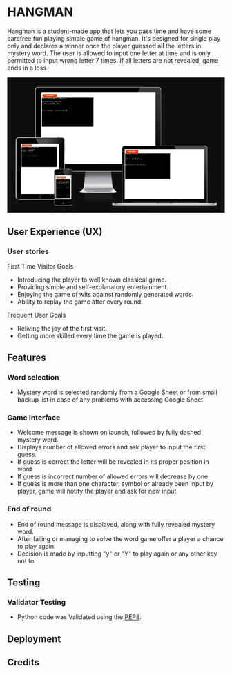 # HANGMAN

Hangman is a student-made app that lets you pass time and have some carefree fun playing simple game of hangman. 
It's designed for single play only and declares a winner once the player guessed all the letters in mystery word. 
The user is allowed to input one letter at time and is only permitted to input wrong letter 7 times. 
If all letters are not revealed, game ends in a loss. 


![Responsive](assets/images/am_i_responsive.webp)

## User Experience (UX)

### User stories

First Time Visitor Goals

- Introducing the player to well known classical game.
- Providing simple and self-explanatory entertainment.
- Enjoying the game of wits against randomly generated words.
- Ability to replay the game after every round.

Frequent User Goals

- Reliving the joy of the first visit.
- Getting more skilled every time the game is played.

## Features


### Word selection

- Mystery word is selected randomly from a Google Sheet or from small backup list in case of any problems with accessing Google Sheet.


### Game Interface

- Welcome message is shown on launch, followed by fully dashed mystery word.
- Displays number of allowed errors and ask player to input the first guess.
- If guess is correct the letter will be revealed in its proper position in word
- If guess is incorrect number of allowed errors will decrease by one
- If guess is more than one character, symbol or already been input by player,
game will notify the player and ask for new input

### End of round
- End of round message is displayed, along with fully revealed mystery word.
- After failing or managing to solve the word game offer a player a chance to play again.
- Decision is made by inputting "y" or "Y" to play again or any other key not to. 

## Testing

### Validator Testing

- Python code was Validated using the [PEP8](https://pep8ci.herokuapp.com/).

## Deployment

## Credits
